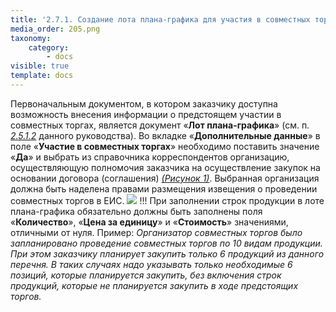 ```yaml
---
title: '2.7.1. Создание лота плана-графика для участия в совместных торгах'
media_order: 205.png
taxonomy:
    category:
        - docs
visible: true
template: docs
---
```


Первоначальным документом, в котором заказчику доступна возможность внесения информации о предстоящем участии в совместных торгах, является документ «**Лот плана-графика**» (см. п. [*2.5.1.2*](http://helpgz.keysystems.ru/ru/complex-operations/plan-docs-workaround/formirovanie-dokumenta-plan-grafik-zakupok/osobie-zakupki-plan-graph) данного руководства). Во вкладке «**Дополнительные данные**» в поле «**Участие в совместных торгах**» необходимо поставить значение «**Да**» и выбрать из справочника корреспондентов организацию, осуществляющую полномочия заказчика на осуществление закупок на основании договора (соглашения) *[(Рисунок 1)](#ris-01)*. Выбранная организация должна быть наделена правами размещения извещения о проведении совместных торгов в ЕИС. 
![](205.png?id=ris-01)
!!!  При заполнении строк продукции в лоте плана-графика обязательно должны быть заполнены поля «**Количество**», «**Цена за единицу**» и «**Стоимость**» значениями, отличными от нуля. Пример: *Организатор совместных торгов было запланировано проведение совместных торгов по 10 видам продукции. При этом заказчику планирует закупить только 6 продукций из данного перечня. В таких случаях надо указывать только необходимые 6 позиций, которые планируется закупить, без включения строк продукций, которые не планируется закупить в ходе предстоящих торгов.*  

